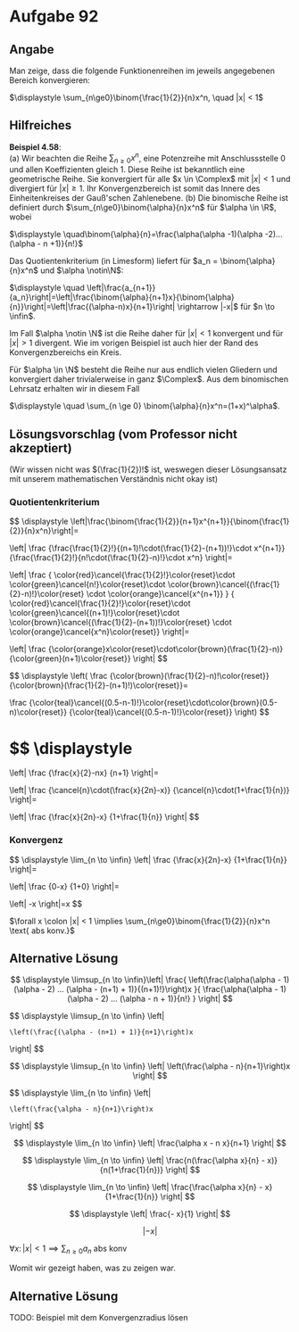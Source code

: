 # Aufgabe 92
## Angabe

Man zeige, dass die folgende Funktionenreihen im jeweils angegebenen Bereich konvergieren:

$\displaystyle \sum_{n\ge0}\binom{\frac{1}{2}}{n}x^n, \quad |x| < 1$

## Hilfreiches

**Beispiel 4.58**: \
(a) Wir beachten die Reihe $\sum_{n \ge 0} x^n$, eine Potenzreihe mit Anschlussstelle 0 und allen Koeffizienten gleich 1. Diese Reihe ist bekanntlich eine geometrische Reihe. Sie konvergiert für alle $x \in \Complex$ mit $|x|<1$ und divergiert für $|x|\ge1$. Ihr Konvergenzbereich ist somit das Innere des Einheitenkreises der Gauß'schen Zahlenebene.
(b) Die binomische Reihe ist definiert durch $\sum_{n\ge0}\binom{\alpha}{n}x^n$ für $\alpha \in \R$, wobei

$\displaystyle \quad\binom{\alpha}{n}=\frac{\alpha(\alpha -1)(\alpha -2)...(\alpha - n +1)}{n!}$

Das Quotientenkriterium (in Limesform) liefert für $a_n = \binom{\alpha}{n}x^n$ und $\alpha \notin\N$:

$\displaystyle \quad \left|\frac{a_{n+1}}{a_n}\right|=\left|\frac{\binom{\alpha}{n+1}x}{\binom{\alpha}{n}}\right|=\left|\frac{(\alpha-n)x}{n+1}\right| \rightarrow |-x|$ für $n \to \infin$.

Im Fall $\alpha \notin \N$ ist die Reihe daher für $|x|<1$ konvergent und für $|x|>1$ divergent. Wie im vorigen Beispiel ist auch hier der Rand des Konvergenzbereichs ein Kreis.

Für $\alpha \in \N$ besteht die Reihe nur aus endlich vielen Gliedern und konvergiert daher trivialerweise in ganz $\Complex$. Aus dem binomischen Lehrsatz erhalten wir in diesem Fall

$\displaystyle \quad \sum_{n \ge 0} \binom{\alpha}{n}x^n=(1+x)^\alpha$.

## Lösungsvorschlag (vom Professor nicht akzeptiert)

(Wir wissen nicht was $(\frac{1}{2})!$ ist, weswegen dieser Lösungsansatz mit unserem mathematischen Verständnis nicht okay ist)
### Quotientenkriterium

$$
\displaystyle 
\left|\frac{\binom{\frac{1}{2}}{n+1}x^{n+1}}{\binom{\frac{1}{2}}{n}x^n}\right|=

\left|
\frac
{\frac{\frac{1}{2}!}{(n+1)!\cdot(\frac{1}{2}-(n+1))!}\cdot x^{n+1}}
{\frac{\frac{1}{2}!}{n!\cdot(\frac{1}{2}-n)!}\cdot x^n}
\right|=

\left|
\frac
{
\color{red}\cancel{\frac{1}{2}!}\color{reset}\cdot 
\color{green}\cancel{n!}\color{reset}\cdot 
\color{brown}\cancel{(\frac{1}{2}-n)!}\color{reset} \cdot 
\color{orange}\cancel{x^{n+1}}
}
{
\color{red}\cancel{\frac{1}{2}!}\color{reset}\cdot
\color{green}\cancel{(n+1)!}\color{reset}\cdot
\color{brown}\cancel{(\frac{1}{2}-(n+1))!}\color{reset} \cdot \color{orange}\cancel{x^n}\color{reset}}
\right|=

\left|
\frac
{\color{orange}x\color{reset}\cdot\color{brown}(\frac{1}{2}-n)}
{\color{green}(n+1)\color{reset}}
\right|
$$

$$
\displaystyle
\left(
\frac
{\color{brown}(\frac{1}{2}-n)!\color{reset}}
{\color{brown}(\frac{1}{2}-(n+1)!)\color{reset}}=

\frac
{\color{teal}\cancel{(0.5-n-1)!}\color{reset}\cdot\color{brown}(0.5-n)\color{reset}}
{\color{teal}\cancel{(0.5-n-1)!}\color{reset}}
\right)
$$

$$
\displaystyle
=
\left|
\frac
{\frac{x}{2}-nx}
{n+1}
\right|=

\left|
\frac
{\cancel{n}\cdot(\frac{x}{2n}-x)}
{\cancel{n}\cdot(1+\frac{1}{n})}
\right|=

\left|
\frac
{\frac{x}{2n}-x}
{1+\frac{1}{n}}
\right|
$$

### Konvergenz

$$
\displaystyle
\lim_{n \to \infin} \left|
\frac
{\frac{x}{2n}-x}
{1+\frac{1}{n}}
\right|=

\left|
\frac
{0-x}
{1+0}
\right|=

\left|
-x
\right|=x
$$

$\forall x \colon |x| < 1 \implies \sum_{n\ge0}\binom{\frac{1}{2}}{n}x^n \text{ abs konv.}$

## Alternative Lösung

$$
\displaystyle 
\limsup_{n \to \infin}\left| 
\frac{ 
    \left(\frac{\alpha(\alpha - 1)(\alpha - 2) ... (\alpha - (n+1) + 1)}{(n+1)!}\right)x 
    }{
    \frac{\alpha(\alpha - 1)(\alpha - 2) ... (\alpha - n + 1)}{n!}
    } 
\right|
$$

$$
\displaystyle 
\limsup_{n \to \infin} \left| 

    \left(\frac{(\alpha - (n+1) + 1)}{n+1}\right)x  
\right|
$$

$$
\displaystyle 
\limsup_{n \to \infin} \left| 
    \left(\frac{\alpha - n}{n+1}\right)x  
\right|
$$

$$
\displaystyle 
\lim_{n \to \infin} \left| 

    \left(\frac{\alpha - n}{n+1}\right)x  
\right|
$$

$$
\displaystyle 
\lim_{n \to \infin} \left| 
    \frac{\alpha x - n x}{n+1} 
\right|
$$

$$
\displaystyle 
\lim_{n \to \infin} \left| 
    \frac{n(\frac{\alpha x}{n} - x)}{n(1+\frac{1}{n})} 
\right|
$$

$$
\displaystyle 
\lim_{n \to \infin} \left| 
    \frac{\frac{\alpha x}{n} - x}{1+\frac{1}{n}} 
\right|
$$

$$
\displaystyle 
\left| 
    \frac{- x}{1} 
\right|
$$

$$
\displaystyle 
\left| - x \right|
$$

$\forall x \colon |x| < 1 \implies \sum_{n \ge 0} a_n \text{ abs konv}$ 

Womit wir gezeigt haben, was zu zeigen war.

## Alternative Lösung

TODO: Beispiel mit dem Konvergenzradius lösen
